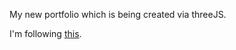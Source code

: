 My new portfolio which is being created via threeJS.

I'm following [this](https://www.youtube.com/watch?v=0fYi8SGA20k&t=624s).